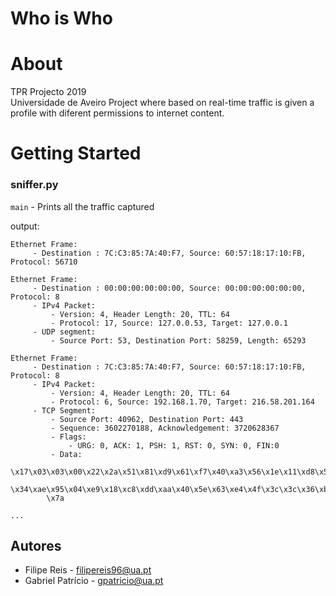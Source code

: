 # Who is Who

# About
TPR Projecto 2019<br>
Universidade de Aveiro
Project where based on real-time traffic is given a profile with diferent permissions to internet content.

# Getting Started

### sniffer.py
`main` - Prints all the traffic captured

output:
```
Ethernet Frame:
	 - Destination : 7C:C3:85:7A:40:F7, Source: 60:57:18:17:10:FB, Protocol: 56710

Ethernet Frame:
	 - Destination : 00:00:00:00:00:00, Source: 00:00:00:00:00:00, Protocol: 8
	 - IPv4 Packet:
		 - Version: 4, Header Length: 20, TTL: 64
		 - Protocol: 17, Source: 127.0.0.53, Target: 127.0.0.1
	 - UDP segment: 
		 - Source Port: 53, Destination Port: 58259, Length: 65293

Ethernet Frame:
	 - Destination : 7C:C3:85:7A:40:F7, Source: 60:57:18:17:10:FB, Protocol: 8
	 - IPv4 Packet:
		 - Version: 4, Header Length: 20, TTL: 64
		 - Protocol: 6, Source: 192.168.1.70, Target: 216.58.201.164
	 - TCP Segment:
		 - Source Port: 40962, Destination Port: 443
		 - Sequence: 3602270188, Acknowledgement: 3720628367
		 - Flags: 
			 - URG: 0, ACK: 1, PSH: 1, RST: 0, SYN: 0, FIN:0
		 - Data: 
		\x17\x03\x03\x00\x22\x2a\x51\x81\xd9\x61\xf7\x40\xa3\x56\x1e\x11\xd8\x52\x11
		\x34\xae\x95\x04\xe9\x18\xc8\xdd\xaa\x40\x5e\x63\xe4\x4f\x3c\x3c\x36\xbd\xcd
		\x7a

...
```


## Autores
* Filipe Reis - filipereis96@ua.pt
* Gabriel Patrício - gpatricio@ua.pt
